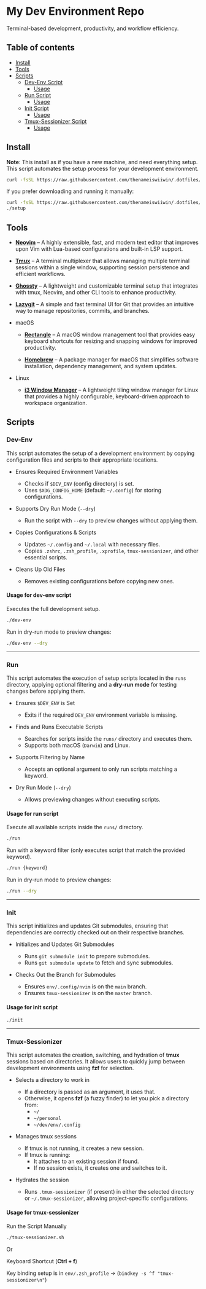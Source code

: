 # My Dev Environment Repo

Terminal-based development, productivity, and workflow efficiency.

## Table of contents

- [Install](#install)
- [Tools](#Tools)
- [Scripts](#scripts)
  - [Dev-Env Script](#dev-env)
    - [Usage](#usage-for-dev-env-script)
  - [Run Script](#run)
    - [Usage](#usage-for-run-script)
  - [Init Script](#init)
    - [Usage](#usage-for-init-script)
  - [Tmux-Sessionizer Script](#tmux-sessionizer)
    - [Usage](#usage-for-tmux-sessionizer)

## Install

**Note**: This install as if you have a new machine, and need everything setup.
This script automates the setup process for your development environment.

```bash
curl -fsSL https://raw.githubusercontent.com/thenameiswiiwin/.dotfiles/main/resources/setup | bash
```

If you prefer downloading and running it manually:

```bash
curl -fsSL https://raw.githubusercontent.com/thenameiswiiwin/.dotfiles/main/resources/setup -o setup
./setup
```

## Tools

- [**Neovim**](https://neovim.io/) – A highly extensible, fast, and modern text editor that improves upon Vim with Lua-based configurations and built-in LSP support.

- [**Tmux**](https://github.com/tmux/tmux) – A terminal multiplexer that allows managing multiple terminal sessions within a single window, supporting session persistence and efficient workflows.

- [**Ghossty**](https://ghostty.org/) – A lightweight and customizable terminal setup that integrates with tmux, Neovim, and other CLI tools to enhance productivity.

- [**Lazygit**](https://github.com/jesseduffield/lazygit) – A simple and fast terminal UI for Git that provides an intuitive way to manage repositories, commits, and branches.

- macOS

  - [**Rectangle**](https://rectangleapp.com/) – A macOS window management tool that provides easy keyboard shortcuts for resizing and snapping windows for improved productivity.

  - [**Homebrew**](https://brew.sh/) – A package manager for macOS that simplifies software installation, dependency management, and system updates.

- Linux

  - [**i3 Window Manager**](https://i3wm.org/) – A lightweight tiling window manager for Linux that provides a highly configurable, keyboard-driven approach to workspace organization.

## Scripts

### Dev-Env

This script automates the setup of a development environment by copying configuration files and scripts to their appropriate locations.

- Ensures Required Environment Variables

  - Checks if `$DEV_ENV` (config directory) is set.
  - Uses `$XDG_CONFIG_HOME` (default: `~/.config`) for storing configurations.

- Supports Dry Run Mode (`--dry`)

  - Run the script with `--dry` to preview changes without applying them.

- Copies Configurations & Scripts

  - Updates `~/.config` and `~/.local` with necessary files.
  - Copies `.zshrc`, `.zsh_profile`, `.xprofile`, `tmux-sessionizer`, and other essential scripts.

- Cleans Up Old Files
  - Removes existing configurations before copying new ones.

#### Usage for dev-env script

Executes the full development setup.

```bash
./dev-env
```

Run in dry-run mode to preview changes:

```bash
./dev-env --dry
```

---

### Run

This script automates the execution of setup scripts located in the `runs` directory, applying optional filtering and a **dry-run mode** for testing changes before applying them.

- Ensures `$DEV_ENV` is Set

  - Exits if the required `DEV_ENV` environment variable is missing.

- Finds and Runs Executable Scripts

  - Searches for scripts inside the `runs/` directory and executes them.
  - Supports both macOS (`Darwin`) and Linux.

- Supports Filtering by Name

  - Accepts an optional argument to only run scripts matching a keyword.

- Dry Run Mode (`--dry`)
  - Allows previewing changes without executing scripts.

#### Usage for run script

Execute all available scripts inside the `runs/` directory.

```bash
./run
```

Run with a keyword filter (only executes script that match the provided keyword).

```bash
./run {keyword}
```

Run in dry-run mode to preview changes:

```bash
./run --dry
```

---

### Init

This script initializes and updates Git submodules, ensuring that dependencies are correctly checked out on their respective branches.

- Initializes and Updates Git Submodules

  - Runs `git submodule init` to prepare submodules.
  - Runs `git submodule update` to fetch and sync submodules.

- Checks Out the Branch for Submodules
  - Ensures `env/.config/nvim` is on the `main` branch.
  - Ensures `tmux-sessionizer` is on the `master` branch.

#### Usage for init script

```bash
./init
```

---

### Tmux-Sessionizer

This script automates the creation, switching, and hydration of **tmux** sessions based on directories. It allows users to quickly jump between development environments using **fzf** for selection.

- Selects a directory to work in

  - If a directory is passed as an argument, it uses that.
  - Otherwise, it opens **fzf** (a fuzzy finder) to let you pick a directory from:
    - `~/`
    - `~/personal`
    - `~/dev/env/.config`

- Manages tmux sessions

  - If tmux is not running, it creates a new session.
  - If tmux is running:
    - It attaches to an existing session if found.
    - If no session exists, it creates one and switches to it.

- Hydrates the session
  - Runs `.tmux-sessionizer` (if present) in either the selected directory or `~/.tmux-sessionizer`, allowing project-specific configurations.

#### Usage for tmux-sessionizer

Run the Script Manually

```bash
./tmux-sessionizer.sh
```

Or

Keyboard Shortcut (**Ctrl + f**)

Key binding setup is in `env/.zsh_profile` -> (`bindkey -s ^f "tmux-sessionizer\n"`)
